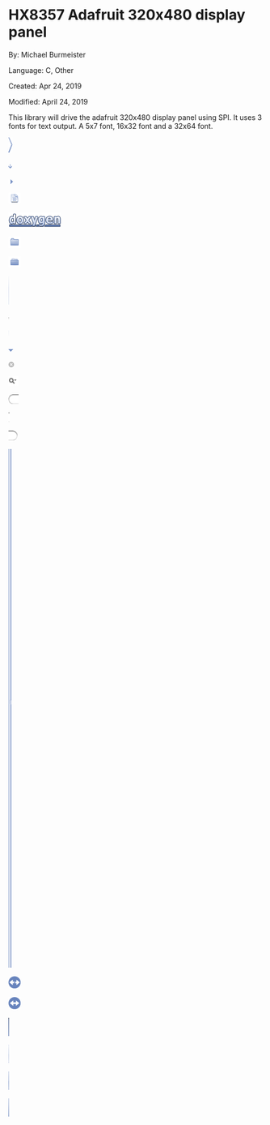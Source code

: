 # HX8357 Adafruit 320x480 display panel

By: Michael Burmeister

Language: C, Other

Created: Apr 24, 2019

Modified: April 24, 2019

This library will drive the adafruit 320x480 display panel using SPI.  It uses 3 fonts for text output. A 5x7 font, 16x32 font and a 32x64 font.

![html/bc_s.png](html/bc_s.png)

![html/bdwn.png](html/bdwn.png)

![html/closed.png](html/closed.png)

![html/doc.png](html/doc.png)

![html/doxygen.png](html/doxygen.png)

![html/folderclosed.png](html/folderclosed.png)

![html/folderopen.png](html/folderopen.png)

![html/nav_f.png](html/nav_f.png)

![html/nav_g.png](html/nav_g.png)

![html/nav_h.png](html/nav_h.png)

![html/open.png](html/open.png)

![html/search/close.png](html/search/close.png)

![html/search/mag_sel.png](html/search/mag_sel.png)

![html/search/search_l.png](html/search/search_l.png)

![html/search/search_m.png](html/search/search_m.png)

![html/search/search_r.png](html/search/search_r.png)

![html/splitbar.png](html/splitbar.png)

![html/sync_off.png](html/sync_off.png)

![html/sync_on.png](html/sync_on.png)

![html/tab_a.png](html/tab_a.png)

![html/tab_b.png](html/tab_b.png)

![html/tab_h.png](html/tab_h.png)

![html/tab_s.png](html/tab_s.png)

